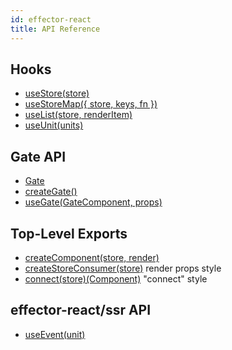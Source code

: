 ```yaml
---
id: effector-react
title: API Reference
---
```


## Hooks

- [useStore(store)](./useStore.md)
- [useStoreMap({ store, keys, fn })](./useStoreMap.md)
- [useList(store, renderItem)](./useList.md)
- [useUnit(units)](./useUnit.md)

## Gate API

- [Gate](Gate.md)
- [createGate()](./createGate.md)
- [useGate(GateComponent, props)](./useGate.md)

## Top-Level Exports

- [createComponent(store, render)](./createComponent.md)
- [createStoreConsumer(store)](./createStoreConsumer.md) render props style
- [connect(store)(Component)](./connect.md) "connect" style

## effector-react/ssr API

- [useEvent(unit)](./useEvent.md)
